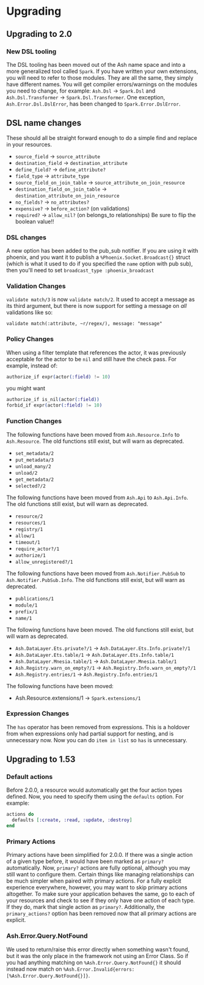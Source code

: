 # Upgrading

## Upgrading to 2.0

### New DSL tooling

The DSL tooling has been moved out of the Ash name space and into a more generalized tool called `Spark`. If you have written your own extensions, you will need
to refer to those modules. They are all the same, they simply have different names. You will get compiler errors/warnings on the modules you need to change, for example: `Ash.Dsl` -> `Spark.Dsl` and `Ash.Dsl.Transformer` -> `Spark.Dsl.Transformer`. One exception, `Ash.Error.Dsl.DslError`, has been changed to `Spark.Error.DslError`.

## DSL name changes

These should all be straight forward enough to do a simple find and replace in your resources.

- `source_field` -> `source_attribute`
- `destination_field` -> `destination_attribute`
- `define_field?` -> `define_attribute?`
- `field_type` -> `attribute_type`
- `source_field_on_join_table` -> `source_attribute_on_join_resource`
- `destination_field_on_join_table` -> `destination_attribute_on_join_resource`
- `no_fields?` -> `no_attributes?`
- `expensive?` -> `before_action?` (on validations)
- `required?` -> `allow_nil?` (on belongs_to relationships) Be sure to flip the boolean value!!

### DSL changes

A new option has been added to the pub_sub notifier. If you are using it with phoenix, and you want it to publish a `%Phoenix.Socket.Broadcast{}` struct (which is what it used to do if you specified the `name` option with pub sub), then you'll need to set `broadcast_type :phoenix_broadcast`

### Validation Changes

`validate match/3` is now `validate match/2`. It used to accept a message as its third argument, but there is now support for setting a message on *all* validations like so:

```elxir
validate match(:attribute, ~r/regex/), message: "message"
```

### Policy Changes

When using a filter template that references the actor, it was previously acceptable for the actor to be `nil` and still have the check pass. For example, instead of:

```elixir
authorize_if expr(actor(:field) != 10)
```

you might want

```elixir
authorize_if is_nil(actor(:field))
forbid_if expr(actor(:field) != 10)
```

### Function Changes

The following functions have been moved from `Ash.Resource.Info` to `Ash.Resource`. The old functions still exist, but will warn as deprecated.

- `set_metadata/2`
- `put_metadata/3`
- `unload_many/2`
- `unload/2`
- `get_metadata/2`
- `selected?/2`

The following functions have been moved from `Ash.Api` to `Ash.Api.Info`. The old functions still exist, but will warn as deprecated.

- `resource/2`
- `resources/1`
- `registry/1`
- `allow/1`
- `timeout/1`
- `require_actor?/1`
- `authorize/1`
- `allow_unregistered?/1`

The following functions have been moved from `Ash.Notifier.PubSub` to `Ash.Notifier.PubSub.Info`. The old functions still exist, but will warn as deprecated.

- `publications/1`
- `module/1`
- `prefix/1`
- `name/1`

The following functions have been moved. The old functions still exist, but will warn as deprecated.

- `Ash.DataLayer.Ets.private?/1` -> `Ash.DataLayer.Ets.Info.private?/1`
- `Ash.DataLayer.Ets.table/1` -> `Ash.DataLayer.Ets.Info.table/1`
- `Ash.DataLayer.Mnesia.table/1` -> `Ash.DataLayer.Mnesia.table/1`
- `Ash.Registry.warn_on_empty?/1` -> `Ash.Registry.Info.warn_on_empty?/1`
- `Ash.Registry.entries/1` -> `Ash.Registry.Info.entries/1`

The following functions have been moved:

- Ash.Resource.extensions/1 -> `Spark.extensions/1`

### Expression Changes

The `has` operator has been removed from expressions. This is a holdover from when expressions only had partial support for nesting, and is unnecessary now. Now you can do `item in list` so `has` is unnecessary.

## Upgrading to 1.53

### Default actions

Before 2.0.0, a resource would automatically get the four action types defined. Now, you need to specify them using the `defaults` option. For example:

```elixir
actions do
  defaults [:create, :read, :update, :destroy]
end
```

### Primary Actions

Primary actions have been simplified for 2.0.0. If there was a single action of a given type before, it would have been marked as `primary?` automatically. Now, `primary?` actions are fully optional, although you may still want to configure them. Certain things like managing relationships can be much simpler when paired with primary actions. For a fully explicit experience everywhere, however, you may want to skip primary actions altogether. To make sure your application behaves the same, go to each of your resources and check to see if they only have one action of each type. If they do, mark that single action as `primary?`. Additionally, the `primary_actions?` option has been removed now that all primary actions are explicit.

### Ash.Error.Query.NotFound

We used to return/raise this error directly when something wasn't found, but it was the only place in the framework not using an Error Class. So if you had anything matching on `%Ash.Error.Query.NotFound{}` it should instead now match on `%Ash.Error.Invalid{errors: [%Ash.Error.Query.NotFound{}]}`.